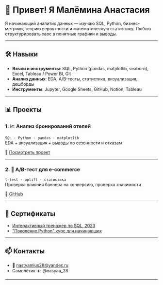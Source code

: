 # 👋 Привет! Я Малёмина Анастасия

Я начинающий аналитик данных — изучаю SQL, Python, бизнес-метрики, теорию вероятности и математическую статистику. Люблю структурировать хаос в понятные графики и выводы. 

---

## 🛠 Навыки

- **Языки и инструменты**: SQL, Python (pandas, matplotlib, seaborn), Excel, Tableau / Power BI, Git
- **Анализ данных**: EDA, A/B-тесты, статистика, визуализация, дешборды
- **Инструменты**: Jupyter, Google Sheets, GitHub, Notion, Tableau

---

## 📊 Проекты

### 1. 📈 Анализ бронирований отелей  
`SQL · Python · pandas · matplotlib`  
EDA + визуализация + выводы по сезонности и отказам

🔗 [Посмотреть проект](ССЫЛКА)

---

### 2. 🧪 A/B-тест для e-commerce  
`t-test · uplift · статистика`  
Проверка влияния баннера на конверсию, проверка значимости

🔗 [GitHub](ССЫЛКА)

---

## 🏅 Сертификаты

- [Интерактивный тренажер по SQL, 2023](https://github.com/nasya28/nasya/blob/main/stepik-certificate-63054-e2af2cf.pdf)
- ["Поколение Python":курс для начинающих](https://github.com/nasya28/nasya/blob/main/stepik-certificate-58852-de7dcfc.pdf)

---

## 📫 Контакты

- 📧 nastyamius28@yandex.ru
- Самолётик ✈️: @nasyaa_28

---

